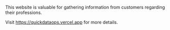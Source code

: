 This website is valuable for gathering information from customers regarding their professions.

Visit https://quickdataops.vercel.app for more details.
